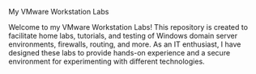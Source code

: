 My VMware Workstation Labs

Welcome to my VMware Workstation Labs! This repository is created to facilitate home labs, tutorials, and testing of Windows domain server environments, firewalls, routing, and more. As an IT enthusiast, I have designed these labs to provide hands-on experience and a secure environment for experimenting with different technologies.
